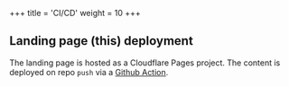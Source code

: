 +++
title = 'CI/CD'
weight = 10
+++

## Landing page (this) deployment
The landing page is hosted as a Cloudflare Pages project. The content is deployed on repo `push` via a [Github Action](https://github.com/muteheadlight/folio-hugo/blob/main/.github/workflows/publish.yml).